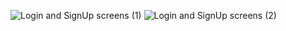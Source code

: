 ![Login and SignUp screens (1)](https://github.com/user-attachments/assets/ee72cc18-4518-41bc-a8b8-479092d2e5d1)
![Login and SignUp screens (2)](https://github.com/user-attachments/assets/71cfe560-507e-4442-948a-eea56220ad5d)

